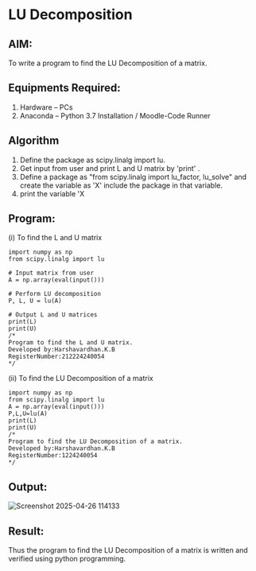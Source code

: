 # LU Decomposition 

## AIM:
To write a program to find the LU Decomposition of a matrix.

## Equipments Required:
1. Hardware – PCs
2. Anaconda – Python 3.7 Installation / Moodle-Code Runner

## Algorithm
1. Define the package as scipy.linalg import lu.
2. Get input from user and print L and U matrix by 'print' .
3. Define a package as "from scipy.linalg import lu_factor, lu_solve" and create the variable as 'X' include the package in that variable.
4.  print the variable 'X


## Program:
(i) To find the L and U matrix
```
import numpy as np
from scipy.linalg import lu

# Input matrix from user
A = np.array(eval(input()))

# Perform LU decomposition
P, L, U = lu(A)

# Output L and U matrices
print(L)
print(U)
/*
Program to find the L and U matrix.
Developed by:Harshavardhan.K.B
RegisterNumber:212224240054
*/
```
(ii) To find the LU Decomposition of a matrix
```
import numpy as np
from scipy.linalg import lu
A = np.array(eval(input()))
P,L,U=lu(A)
print(L)
print(U)
/*
Program to find the LU Decomposition of a matrix.
Developed by:Harshavardhan.K.B 
RegisterNumber:1224240054
*/
```


## Output:
![Screenshot 2025-04-26 114133](https://github.com/user-attachments/assets/041de177-4165-40d1-9a19-cd56d0ee2366)




## Result:
Thus the program to find the LU Decomposition of a matrix is written and verified using python programming.

